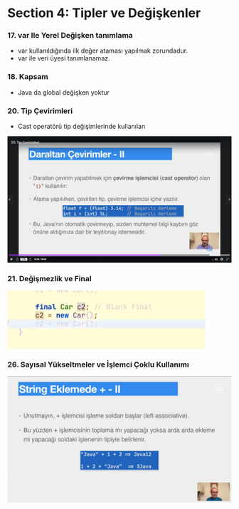 # Section 4: Tipler ve Değişkenler

### 17. var Ile Yerel Değişken tanımlama

- var kullanıldığında ilk değer ataması yapılmak zorundadur.
- var ile veri üyesi tanımlanamaz.

### 18. Kapsam

- Java da global değişken yoktur

### 20. Tip Çevirimleri

- Cast operatörü tip değişimlerinde kullanılan

![Untitled](media/Untitled.png)

### 21. Değişmezlik ve Final

![Untitled](media/Untitled%201.png)

### 26. Sayısal Yükseltmeler ve İşlemci Çoklu Kullanımı

![Untitled](media/Untitled%202.png)